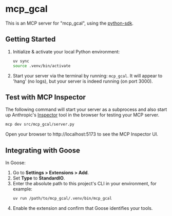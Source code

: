 # mcp_gcal

This is an MCP server for "mcp_gcal", using the [python-sdk](https://github.com/modelcontextprotocol/python-sdk).

## Getting Started

1. Initialize & activate your local Python environment:
   ```bash
   uv sync 
   source .venv/bin/activate
   ```

2. Start your server via the terminal by running: `mcp_gcal`. It will appear to 'hang' (no logs), but your server is indeed running (on port 3000).

## Test with MCP Inspector

The following command will start your server as a subprocess and also start up Anthropic's [Inspector](https://modelcontextprotocol.io/docs/tools/inspector) tool in the browser for testing your MCP server.

```bash
mcp dev src/mcp_gcal/server.py
```

Open your browser to http://localhost:5173 to see the MCP Inspector UI.


## Integrating with Goose

In Goose:
1. Go to **Settings > Extensions > Add**.
2. Set **Type** to **StandardIO**.
3. Enter the absolute path to this project's CLI in your environment, for example:
   ```bash
   uv run /path/to/mcp_gcal/.venv/bin/mcp_gcal
   ```
4. Enable the extension and confirm that Goose identifies your tools.

